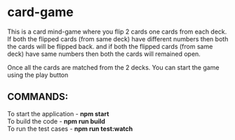# card-game

This is a card mind-game where you flip 2 cards one cards from each deck.
If both the flipped cards (from same deck) have different numbers then both the cards will be flipped back.
and if both the flipped cards (from same deck) have same numbers then both the cards will remained open.

Once all the cards are matched from the 2 decks. You can start the game using the play button

## COMMANDS:

To start the application - **npm start**  <br/>
To build the code - **npm run build** <br/>
To run the test cases - **npm run test:watch**
